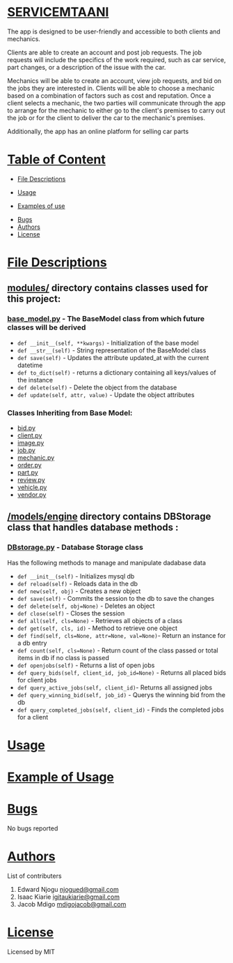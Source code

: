 # [SERVICEMTAANI](/README.md)

The app is designed to be user-friendly and accessible to both clients and mechanics.

Clients are able to create an account and post job requests. The job requests will include the specifics of the work required, such as car service, part changes, or a description of the issue with the car.

Mechanics will be able to create an account, view job requests, and bid on the jobs they are interested in. Clients will be able to choose a mechanic based on a combination of factors such as cost and reputation. Once a client selects a mechanic, the two parties will communicate through the app to arrange for the mechanic to either go to the client's premises to carry out the job or for the client to deliver the car to the mechanic's premises.

Additionally, the app has an online platform for selling car parts


# [Table of Content](#table-of-content)
- [File Descriptions](#file-descriptions)
* [Usage](#usage)
- [Examples of use](#example-of-usage)
* [Bugs](#bugs)
* [Authors](#authors)
* [License](#licence)

# [File Descriptions](#file-descriptions)
## [modules/](/models/) directory contains classes used for this project:
### [base_model.py]() - The BaseModel class from which future classes will be derived

- `def __init__(self, **kwargs)` - Initialization of the base model
- `def __str__(self)` - String representation of the BaseModel class
- `def save(self)` - Updates the attribute updated_at with the current datetime
- `def to_dict(self)` - returns a dictionary containing all keys/values of the instance
- `def delete(self)` - Delete the object from the database
- `def update(self, attr, value)` - Update the object attributes

### Classes Inheriting from Base Model:
- [bid.py](/models/bid.py)
- [client.py](/models/client.py)
- [image.py](/models/image.py)
- [job.py](/models/job.py)
- [mechanic.py](/models/mechanic.py)
- [order.py](/models/order.py)
- [part.py](/models/part.py)
- [review.py](/models/review.py)
- [vehicle.py](/models/vehicle.py)
- [vendor.py](/models/vendor.py)

## [/models/engine](/models/engine/) directory contains DBStorage class that handles database methods  :
### [DBstorage.py](/models/engine/dbstorage.py) - Database Storage class
Has the following methods to manage and manipulate dadabase data
- `def __init__(self)` - Initializes mysql db
- `def reload(self)` - Reloads data in the db
- `def new(self, obj)` - Creates a new object
- `def save(self)` - Commits the session to the db to save the changes
- `def delete(self, obj=None)` - Deletes an object
- `def close(self)` - Closes the session
- `def all(self, cls=None)` - Retrieves all objects of a class
- `def get(self, cls, id)` - Method to retrieve one object
- `def find(self, cls=None, attr=None, val=None)`- Return an instance for a db entry
- `def count(self, cls=None)` -
        Return count of the class passed or
        total items in db if no class is passed
- `def openjobs(self)` - Returns a list of open jobs
- `def query_bids(self, client_id, job_id=None)` - Returns all placed bids for client jobs
- `def query_active_jobs(self, client_id)`- Returns all assigned jobs
- `def query_winning_bid(self, job_id)` - Querys the winning bid from the db
- `def query_completed_jobs(self, client_id)` - Finds the completed jobs for a client






# [Usage]()
# [Example of Usage]()
# [Bugs](#bugs)
No bugs reported

# [Authors](/AUTHORS)
List of contributers
1. Edward Njogu <njogued@gmail.com>
2. Isaac Kiarie <igitaukiarie@gmail.com>
3. Jacob Mdigo <mdigojacob@gmail.com>
# [License](/LICENSE)
Licensed by MIT










